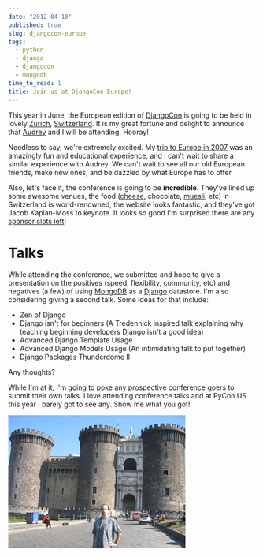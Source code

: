 ```yaml
---
date: "2012-04-10"
published: true
slug: djangocon-europe
tags:
  - python
  - django
  - djangocon
  - mongodb
time_to_read: 1
title: Join us at DjangoCon Europe!
---
```


This year in June, the European edition of
[DjangoCon](https://djangocon.eu) is going to be held in lovely
[Zurich](https://en.wikipedia.org/wiki/Zurich),
[Switzerland](https://en.wikipedia.org/wiki/Switzerland). It is my great
fortune and delight to announce that [Audrey](https://audrey.roygreenfeld.cm/) and
I will be attending. Hooray!

Needless to say, we're extremely excited. My [trip to Europe in
2007](https://dannygreenfeld.blogspot.com/search/label/ploneconf2007) was
an amazingly fun and educational experience, and I can't wait to share
a similar experience with Audrey. We can't wait to see all our old
European friends, make new ones, and be dazzled by what Europe has to
offer.

Also, let's face it, the conference is going to be **incredible**.
They've lined up some awesome venues, the food
([cheese](https://en.wikipedia.org/wiki/Raclette), chocolate,
[muesli](https://en.wikipedia.org/wiki/Muesli), etc) in Switzerland is
world-renowned, the website looks fantastic, and they've got Jacob
Kaplan-Moss to keynote. It looks so good I'm surprised there are any
[sponsor slots left](https://2012.djangocon.eu/sponsors/)!

# Talks

While attending the conference, we submitted and hope to give a
presentation on the positives (speed, flexibility, community, etc) and
negatives (a few) of using [MongoDB](https://www.mongodb.org/) as a
[Django](https://djangoproject.com) datastore. I'm also considering
giving a second talk. Some ideas for that include:

- Zen of Django
- Django isn't for beginners (A Tredennick inspired talk explaining
  why teaching beginning developers Django isn't a good idea)
- Advanced Django Template Usage
- Advanced Django Models Usage (An intimidating talk to put together)
- Django Packages Thunderdome II

Any thoughts?

While I'm at it, I'm going to poke any prospective conference goers to
submit their own talks. I love attending conference talks and at PyCon
US this year I barely got to see any. Show me what you got!

[![image](/public/images/1614703646_2e2610162a.jpg)](https://www.flickr.com/photos/pydanny/1614703646/)
